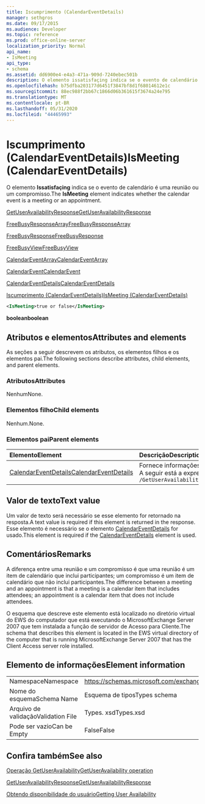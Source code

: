 ```yaml
---
title: Iscumprimento (CalendarEventDetails)
manager: sethgros
ms.date: 09/17/2015
ms.audience: Developer
ms.topic: reference
ms.prod: office-online-server
localization_priority: Normal
api_name:
- IsMeeting
api_type:
- schema
ms.assetid: dd6900e4-e4a3-471a-909d-7240ebec501b
description: O elemento issatisfaçing indica se o evento de calendário é uma reunião ou um compromisso.
ms.openlocfilehash: b75dfba203177d6451f3847bf8d1f68014612e1c
ms.sourcegitcommit: 88ec988f2bb67c1866d06b361615f3674a24e795
ms.translationtype: MT
ms.contentlocale: pt-BR
ms.lasthandoff: 05/31/2020
ms.locfileid: "44465993"
---
```

# <a name="ismeeting-calendareventdetails"></a><span data-ttu-id="de21f-103">Iscumprimento (CalendarEventDetails)</span><span class="sxs-lookup"><span data-stu-id="de21f-103">IsMeeting (CalendarEventDetails)</span></span>

<span data-ttu-id="de21f-104">O elemento **Issatisfaçing** indica se o evento de calendário é uma reunião ou um compromisso.</span><span class="sxs-lookup"><span data-stu-id="de21f-104">The **IsMeeting** element indicates whether the calendar event is a meeting or an appointment.</span></span> 
  
[<span data-ttu-id="de21f-105">GetUserAvailabilityResponse</span><span class="sxs-lookup"><span data-stu-id="de21f-105">GetUserAvailabilityResponse</span></span>](getuseravailabilityresponse.md)
  
[<span data-ttu-id="de21f-106">FreeBusyResponseArray</span><span class="sxs-lookup"><span data-stu-id="de21f-106">FreeBusyResponseArray</span></span>](freebusyresponsearray.md)
  
[<span data-ttu-id="de21f-107">FreeBusyResponse</span><span class="sxs-lookup"><span data-stu-id="de21f-107">FreeBusyResponse</span></span>](freebusyresponse.md)
  
[<span data-ttu-id="de21f-108">FreeBusyView</span><span class="sxs-lookup"><span data-stu-id="de21f-108">FreeBusyView</span></span>](freebusyview.md)
  
[<span data-ttu-id="de21f-109">CalendarEventArray</span><span class="sxs-lookup"><span data-stu-id="de21f-109">CalendarEventArray</span></span>](calendareventarray.md)
  
[<span data-ttu-id="de21f-110">CalendarEvent</span><span class="sxs-lookup"><span data-stu-id="de21f-110">CalendarEvent</span></span>](calendarevent.md)
  
[<span data-ttu-id="de21f-111">CalendarEventDetails</span><span class="sxs-lookup"><span data-stu-id="de21f-111">CalendarEventDetails</span></span>](calendareventdetails.md)
  
[<span data-ttu-id="de21f-112">Iscumprimento (CalendarEventDetails)</span><span class="sxs-lookup"><span data-stu-id="de21f-112">IsMeeting (CalendarEventDetails)</span></span>](ismeeting-calendareventdetails.md)
  
```xml
<IsMeeting>true or false</IsMeeting>
```

 <span data-ttu-id="de21f-113">**boolean**</span><span class="sxs-lookup"><span data-stu-id="de21f-113">**boolean**</span></span>
## <a name="attributes-and-elements"></a><span data-ttu-id="de21f-114">Atributos e elementos</span><span class="sxs-lookup"><span data-stu-id="de21f-114">Attributes and elements</span></span>

<span data-ttu-id="de21f-115">As seções a seguir descrevem os atributos, os elementos filhos e os elementos pai.</span><span class="sxs-lookup"><span data-stu-id="de21f-115">The following sections describe attributes, child elements, and parent elements.</span></span>
  
### <a name="attributes"></a><span data-ttu-id="de21f-116">Atributos</span><span class="sxs-lookup"><span data-stu-id="de21f-116">Attributes</span></span>

<span data-ttu-id="de21f-117">Nenhum</span><span class="sxs-lookup"><span data-stu-id="de21f-117">None.</span></span>
  
### <a name="child-elements"></a><span data-ttu-id="de21f-118">Elementos filho</span><span class="sxs-lookup"><span data-stu-id="de21f-118">Child elements</span></span>

<span data-ttu-id="de21f-119">Nenhum.</span><span class="sxs-lookup"><span data-stu-id="de21f-119">None.</span></span>
  
### <a name="parent-elements"></a><span data-ttu-id="de21f-120">Elementos pai</span><span class="sxs-lookup"><span data-stu-id="de21f-120">Parent elements</span></span>

|<span data-ttu-id="de21f-121">**Elemento**</span><span class="sxs-lookup"><span data-stu-id="de21f-121">**Element**</span></span>|<span data-ttu-id="de21f-122">**Descrição**</span><span class="sxs-lookup"><span data-stu-id="de21f-122">**Description**</span></span>|
|:-----|:-----|
|[<span data-ttu-id="de21f-123">CalendarEventDetails</span><span class="sxs-lookup"><span data-stu-id="de21f-123">CalendarEventDetails</span></span>](calendareventdetails.md) <br/> |<span data-ttu-id="de21f-124">Fornece informações adicionais para um evento de calendário.</span><span class="sxs-lookup"><span data-stu-id="de21f-124">Provides additional information for a calendar event.</span></span>  <br/> <span data-ttu-id="de21f-125">A seguir está a expressão XPath para este elemento:</span><span class="sxs-lookup"><span data-stu-id="de21f-125">The following is the XPath expression to this element:</span></span>  <br/>  `/GetUserAvailabilityResponse/FreeBusyResponseArray/FreeBusyResponse/FreeBusyView/CalendarEventArray/CalendarEvent[i]/CalendarEventDetails` <br/> |
   
## <a name="text-value"></a><span data-ttu-id="de21f-126">Valor de texto</span><span class="sxs-lookup"><span data-stu-id="de21f-126">Text value</span></span>

<span data-ttu-id="de21f-127">Um valor de texto será necessário se esse elemento for retornado na resposta.</span><span class="sxs-lookup"><span data-stu-id="de21f-127">A text value is required if this element is returned in the response.</span></span> <span data-ttu-id="de21f-128">Esse elemento é necessário se o elemento [CalendarEventDetails](calendareventdetails.md) for usado.</span><span class="sxs-lookup"><span data-stu-id="de21f-128">This element is required if the [CalendarEventDetails](calendareventdetails.md) element is used.</span></span> 
  
## <a name="remarks"></a><span data-ttu-id="de21f-129">Comentários</span><span class="sxs-lookup"><span data-stu-id="de21f-129">Remarks</span></span>

<span data-ttu-id="de21f-130">A diferença entre uma reunião e um compromisso é que uma reunião é um item de calendário que inclui participantes; um compromisso é um item de calendário que não inclui participantes.</span><span class="sxs-lookup"><span data-stu-id="de21f-130">The difference between a meeting and an appointment is that a meeting is a calendar item that includes attendees; an appointment is a calendar item that does not include attendees.</span></span>
  
<span data-ttu-id="de21f-131">O esquema que descreve este elemento está localizado no diretório virtual do EWS do computador que está executando o MicrosoftExchange Server 2007 que tem instalada a função de servidor de Acesso para Cliente.</span><span class="sxs-lookup"><span data-stu-id="de21f-131">The schema that describes this element is located in the EWS virtual directory of the computer that is running MicrosoftExchange Server 2007 that has the Client Access server role installed.</span></span>
  
## <a name="element-information"></a><span data-ttu-id="de21f-132">Elemento de informações</span><span class="sxs-lookup"><span data-stu-id="de21f-132">Element information</span></span>

|||
|:-----|:-----|
|<span data-ttu-id="de21f-133">Namespace</span><span class="sxs-lookup"><span data-stu-id="de21f-133">Namespace</span></span>  <br/> |https://schemas.microsoft.com/exchange/services/2006/types  <br/> |
|<span data-ttu-id="de21f-134">Nome do esquema</span><span class="sxs-lookup"><span data-stu-id="de21f-134">Schema Name</span></span>  <br/> |<span data-ttu-id="de21f-135">Esquema de tipos</span><span class="sxs-lookup"><span data-stu-id="de21f-135">Types schema</span></span>  <br/> |
|<span data-ttu-id="de21f-136">Arquivo de validação</span><span class="sxs-lookup"><span data-stu-id="de21f-136">Validation File</span></span>  <br/> |<span data-ttu-id="de21f-137">Types. xsd</span><span class="sxs-lookup"><span data-stu-id="de21f-137">Types.xsd</span></span>  <br/> |
|<span data-ttu-id="de21f-138">Pode ser vazio</span><span class="sxs-lookup"><span data-stu-id="de21f-138">Can be Empty</span></span>  <br/> |<span data-ttu-id="de21f-139">False</span><span class="sxs-lookup"><span data-stu-id="de21f-139">False</span></span>  <br/> |
   
## <a name="see-also"></a><span data-ttu-id="de21f-140">Confira também</span><span class="sxs-lookup"><span data-stu-id="de21f-140">See also</span></span>



[<span data-ttu-id="de21f-141">Operação GetUserAvailability</span><span class="sxs-lookup"><span data-stu-id="de21f-141">GetUserAvailability operation</span></span>](getuseravailability-operation.md)
  
[<span data-ttu-id="de21f-142">GetUserAvailabilityResponse</span><span class="sxs-lookup"><span data-stu-id="de21f-142">GetUserAvailabilityResponse</span></span>](getuseravailabilityresponse.md)


[<span data-ttu-id="de21f-143">Obtendo disponibilidade do usuário</span><span class="sxs-lookup"><span data-stu-id="de21f-143">Getting User Availability</span></span>](https://msdn.microsoft.com/library/d4133fcb-9b0f-4e6b-aadf-a389da83516a%28Office.15%29.aspx)

